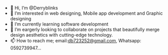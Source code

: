 - 👋 Hi, I’m @Derryblinks
- 👀 I’m interested in web designing, Mobile app development and Graphic designing
- 🌱 I’m currently learning software development  
- 💞️ I’m eargerly looking to collaborate on projects that beautifully merge design aesthetics with cutting-edge technology.
- 📫 How to reach me; email:db723252@gmail.com, Whatsapp: 0592739947...

<!---
Derryblinks/Derryblinks is a ✨ special ✨ repository because its `README.md` (this file) appears on your GitHub profile.
You can click the Preview link to take a look at your changes.
--->
